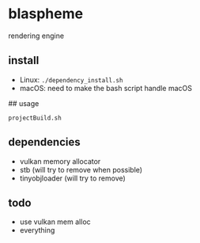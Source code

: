 # blaspheme

rendering engine

## install
* Linux: `./dependency_install.sh`
* macOS: need to make the bash script handle macOS

## usage

`projectBuild.sh`

## dependencies
* vulkan memory allocator
* stb (will try to remove when possible)
* tinyobjloader (will try to remove)

## todo
* use vulkan mem alloc
* everything

